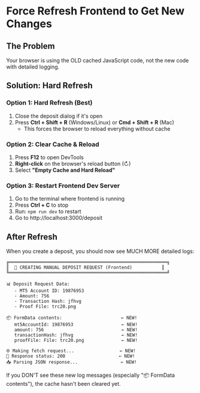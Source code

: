 # Force Refresh Frontend to Get New Changes

## The Problem
Your browser is using the OLD cached JavaScript code, not the new code with detailed logging.

## Solution: Hard Refresh

### Option 1: Hard Refresh (Best)
1. Close the deposit dialog if it's open
2. Press **Ctrl + Shift + R** (Windows/Linux) or **Cmd + Shift + R** (Mac)
   - This forces the browser to reload everything without cache

### Option 2: Clear Cache & Reload
1. Press **F12** to open DevTools
2. **Right-click** on the browser's reload button (↻)
3. Select **"Empty Cache and Hard Reload"**

### Option 3: Restart Frontend Dev Server
1. Go to the terminal where frontend is running
2. Press **Ctrl + C** to stop
3. Run: `npm run dev` to restart
4. Go to http://localhost:3000/deposit

## After Refresh

When you create a deposit, you should now see MUCH MORE detailed logs:

```
╔═══════════════════════════════════════════════════════════╗
║  🚀 CREATING MANUAL DEPOSIT REQUEST (Frontend)           ║
╚═══════════════════════════════════════════════════════════╝

📊 Deposit Request Data:
   - MT5 Account ID: 19876953
   - Amount: 756
   - Transaction Hash: jfhvg
   - Proof File: trc20.png

📦 FormData contents:                      ← NEW!
   mt5AccountId: 19876953                  ← NEW!
   amount: 756                             ← NEW!
   transactionHash: jfhvg                  ← NEW!
   proofFile: File: trc20.png              ← NEW!

🌐 Making fetch request...                 ← NEW!
📡 Response status: 200                    ← NEW!
📥 Parsing JSON response...                ← NEW!
```

If you DON'T see these new log messages (especially "📦 FormData contents"), the cache hasn't been cleared yet.

